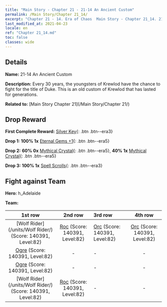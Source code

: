 ```yaml
---
title: "Main Story - Chapter 21 - 21-14 An Ancient Custom"
permalink: /Main Story/Chapter 21_14/
excerpt: "Chapter 21 - 14. Era of Chaos  Main Story - Chapter 21_14. 21-14 An Ancient Custom"
last_modified_at: 2021-04-23
locale: en
ref: "Chapter 21_14.md"
toc: false
classes: wide
---
```


## Details

 **Name:** 21-14 An Ancient Custom

 **Description:** Every 30 years, the youngsters of Krewlod have the chance to fight for the title of Duke. This is an old custom of Krewlod that has lasted for generations.

 **Related to:** [Main Story Chapter 21](/Main Story/Chapter 21/)

## Drop Reward

 **First Complete Reward:** [Silver Key](/Items/con_693/){: .btn .btn--era3}

 **Drop 1:** **100% 1x** [Eternal Gems +1](/Items/mat_72/){: .btn .btn--era5}

 **Drop 2:** **60% 0x** [Mythical Crystal](/Items/mat_66/){: .btn .btn--era5}, **40% 1x** [Mythical Crystal](/Items/mat_66/){: .btn .btn--era5}

 **Drop 3:** **100% 1x** [Spell Scrolls](/Items/con_694/){: .btn .btn--era3}


## Fight against Team
 **Hero:** h_Adelaide

 **Team:**


  | 1st row | 2nd row | 3rd row | 4th row |
  |:----:|:----:|:----|:----:|
  | [Wolf Rider](/units/Wolf Rider/) (Score: 140391, Level:82)  | [Roc](/units/Roc/) (Score: 140391, Level:82)  | [Orc](/units/Orc/) (Score: 140391, Level:82)  | [Orc](/units/Orc/) (Score: 140391, Level:82)  |
  | [Ogre](/units/Ogre/) (Score: 140391, Level:82)  | - | - | - |
  | [Ogre](/units/Ogre/) (Score: 140391, Level:82)  | - | - | - |
  | [Wolf Rider](/units/Wolf Rider/) (Score: 140391, Level:82)  | [Roc](/units/Roc/) (Score: 140391, Level:82)  | - | - |


